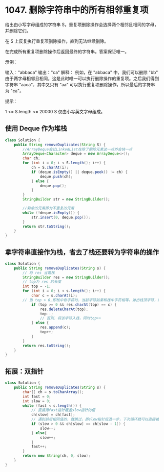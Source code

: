 # 1047. 删除字符串中的所有相邻重复项

给出由小写字母组成的字符串 S，重复项删除操作会选择两个相邻且相同的字母，并删除它们。

在 S 上反复执行重复项删除操作，直到无法继续删除。

在完成所有重复项删除操作后返回最终的字符串。答案保证唯一。

 

示例：

输入："abbaca"
输出："ca"
解释：
例如，在 "abbaca" 中，我们可以删除 "bb" 由于两字母相邻且相同，这是此时唯一可以执行删除操作的重复项。之后我们得到字符串 "aaca"，其中又只有 "aa" 可以执行重复项删除操作，所以最后的字符串为 "ca"。


提示：

1 <= S.length <= 20000
S 仅由小写英文字母组成。



## 使用 Deque 作为堆栈

```java
class Solution {
    public String removeDuplicates(String S) {
        //ArrayDeque会比LinkedList在除了删除元素这一点外会快一点
        ArrayDeque<Character> deque = new ArrayDeque<>();
        char ch;
        for (int i = 0; i < S.length(); i++) {
            ch = S.charAt(i);
            if (deque.isEmpty() || deque.peek() != ch) {
                deque.push(ch);
            } else {
                deque.pop();
            }
        }
        StringBuilder str = new StringBuilder();

        //剩余的元素即为不重复的元素
        while (!deque.isEmpty()) {
            str.insert(0, deque.pop());
        }
        return str.toString();
    }
}
```



##  拿字符串直接作为栈，省去了栈还要转为字符串的操作 

```java
class Solution {    
    public String removeDuplicates(String s) {   
        // 将 res 当做栈     
        StringBuilder res = new StringBuilder();      
        // top为 res 的长度     
        int top = -1;     
        for (int i = 0; i < s.length(); i++) {   
            char c = s.charAt(i);     
        // 当 top > 0,即栈中有字符时，当前字符如果和栈中字符相等，弹出栈顶字符，同时 top--  
            if (top >= 0 && res.charAt(top) == c) {      
                res.deleteCharAt(top);         
                top--;         
                // 否则，将该字符入栈，同时top++       
            } else {          
                res.append(c);   
                top++;    
            }   
        }       
        return res.toString();   
    }
}
```



 ## 拓展：双指针 

```java
class Solution {
    public String removeDuplicates(String s) {
        char[] ch = s.toCharArray();
        int fast = 0;
        int slow = 0;
        while (fast < s.length()) {
            // 直接用fast指针覆盖slow指针的值
            ch[slow] = ch[fast];
            // 遇到前后相同值的，就跳过，即slow指针后退一步，下次循环就可以直接被覆盖掉了
            if (slow > 0 && ch[slow] == ch[slow - 1]) {
                slow--;
            } else{
                slow++;
            }
            fast++;
        }
        return new String(ch, 0, slow);
    }
}
```